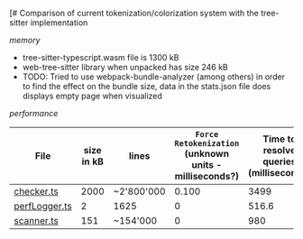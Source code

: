 [# Comparison of current tokenization/colorization system with the tree-sitter implementation

_memory_

- tree-sitter-typescript.wasm file is 1300 kB
- web-tree-sitter library when unpacked has size 246 kB
- TODO: Tried to use webpack-bundle-analyzer (among others) in order to find the effect on the bundle size, data in the stats.json file does displays empty page when visualized

_performance_

File | size in kB | lines | `Force Retokenization` (unknown units - milliseconds?) | Time to resolve queries (milliseconds) | Time to set tokens (milliseconds) |
--- | --- | --- | --- |--- |--- |
[checker.ts](https://github.com/microsoft/TypeScript/blob/main/src/compiler/checker.ts) | 2000 | ~2'800'000 | 0.100 | 3499 | long |
[perfLogger.ts](https://github.com/microsoft/TypeScript/blob/main/src/compiler/perfLogger.ts) | 2 | 1625 | 0 | 516.6 | 544.4 |
[scanner.ts](https://github.com/microsoft/TypeScript/blob/main/src/compiler/scanner.ts) | 151 | ~154'000 | 0 | 980 | 568374.5 |
